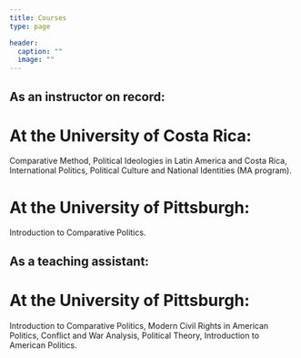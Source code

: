 ```yaml
---
title: Courses
type: page

header:
  caption: ""
  image: ""
---
```


## As an instructor on record:
# At the University of Costa Rica: 
Comparative Method, Political Ideologies in Latin America and Costa Rica, International Politics, Political Culture and National
Identities (MA program). 
# At the University of Pittsburgh: 
Introduction to Comparative Politics.
## As a teaching assistant: 
# At the University of Pittsburgh: 
Introduction to Comparative Politics, Modern Civil Rights in American Politics, Conflict and War Analysis, Political Theory, Introduction to American Politics.
